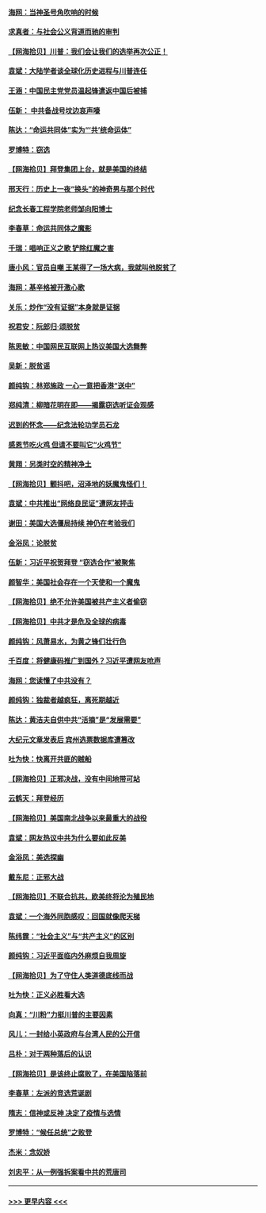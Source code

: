 #### [海网：当神圣号角吹响的时候](../pages/nsc993/n12595891.md?t=12042002) 
#### [求真者：与社会公义背道而驰的审判](../pages/nsc993/n12595868.md?t=12042002) 
#### [【网海拾贝】川普：我们会让我们的选举再次公正！](../pages/nsc993/n12594930.md?t=12042002) 
#### [袁斌：大陆学者谈全球化历史进程与川普连任](../pages/nsc993/n12594690.md?t=12042002) 
#### [王涵：中国民主党党员温起锋遣返中国后被捕](../pages/nsc993/n12594540.md?t=12042002) 
#### [伍新： 中共备战号坟边哀声嚎](../pages/nsc993/n12593086.md?t=12042002) 
#### [陈达：“命运共同体”实为“‘共’统命运体”](../pages/nsc993/n12590865.md?t=12042002) 
#### [罗博特：窃选](../pages/nsc993/n12590619.md?t=12042002) 
#### [【网海拾贝】拜登集团上台，就是美国的终结](../pages/nsc993/n12589725.md?t=12042002) 
#### [邢天行：历史上一夜“换头”的神奇男与那个时代](../pages/nsc993/n12589424.md?t=12042002) 
#### [纪念长春工程学院老师邹向阳博士](../pages/nsc993/n12585390.md?t=12042002) 
#### [李春草：命运共同体之魔影](../pages/nsc993/n12585026.md?t=12042002) 
#### [千瑞：唱响正义之歌 铲除红魔之害](../pages/nsc993/n12585002.md?t=12042002) 
#### [唐小风：官员自嘲 王某得了一场大病，我就叫他脱贫了](../pages/nsc993/n12584981.md?t=12042002) 
#### [海网：基辛格被开激心歌](../pages/nsc993/n12584946.md?t=12042002) 
#### [关乐：炒作“没有证据”本身就是证据](../pages/nsc993/n12583146.md?t=12042002) 
#### [祝君安：阮郎归‧颂脱贫](../pages/nsc993/n12583119.md?t=12042002) 
#### [陈思敏：中国网民互联网上热议美国大选舞弊](../pages/nsc993/n12582845.md?t=12042002) 
#### [吴新：脱贫谣](../pages/nsc993/n12580839.md?t=12042002) 
#### [颜纯钩：林郑施政 一心一意把香港“送中”](../pages/nsc993/n12580805.md?t=12042002) 
#### [郑纯清：柳暗花明在即——揭露窃选听证会观感](../pages/nsc993/n12580795.md?t=12042002) 
#### [迟到的怀念——纪念法轮功学员石龙](../pages/nsc993/n12580245.md?t=12042002) 
#### [感恩节吃火鸡  但请不要叫它“火鸡节”](../pages/nsc993/n12580252.md?t=12042002) 
#### [黄翔：另类时空的精神净土](../pages/nsc993/n12578638.md?t=12042002) 
#### [【网海拾贝】颤抖吧，沼泽地的妖魔鬼怪们！](../pages/nsc993/n12578552.md?t=12042002) 
#### [袁斌：中共推出“网络良民证”遭网友抨击](../pages/nsc993/n12578511.md?t=12042002) 
#### [谢田：美国大选僵局持续 神仍在考验我们](../pages/nsc993/n12577432.md?t=12042002) 
#### [金浴凤：论脱贫](../pages/nsc993/n12576386.md?t=12042002) 
#### [伍新：习近平祝贺拜登 “窃选合作”被聚焦](../pages/nsc993/n12576358.md?t=12042002) 
#### [颜智华：美国社会存在一个天使和一个魔鬼](../pages/nsc993/n12574299.md?t=12042002) 
#### [【网海拾贝】绝不允许美国被共产主义者偷窃](../pages/nsc993/n12573396.md?t=12042002) 
#### [【网海拾贝】中共才是危及全球的病毒](../pages/nsc993/n12571204.md?t=12042002) 
#### [颜纯钩：风萧易水，为黄之锋们壮行色](../pages/nsc993/n12571487.md?t=12042002) 
#### [千百度：将健康码推广到国外？习近平遭网友呛声](../pages/nsc993/n12570808.md?t=12042002) 
#### [海网：您读懂了中共没有？](../pages/nsc993/n12570487.md?t=12042002) 
#### [颜纯钩：独裁者越疯狂，离死期越近](../pages/nsc993/n12569055.md?t=12042002) 
#### [陈达：黄洁夫自供中共“活摘”是“发展需要”](../pages/nsc993/n12568541.md?t=12042002) 
#### [大纪元文章发表后 宾州选票数据库遭篡改](../pages/nsc993/n12568105.md?t=12042002) 
#### [吐为快：快离开共匪的贼船](../pages/nsc993/n12568462.md?t=12042002) 
#### [【网海拾贝】正邪决战，没有中间地带可站](../pages/nsc993/n12568439.md?t=12042002) 
#### [云鹤天：拜登经历](../pages/nsc993/n12567294.md?t=12042002) 
#### [【网海拾贝】美国南北战争以来最重大的战役](../pages/nsc993/n12567247.md?t=12042002) 
#### [袁斌：网友热议中共为什么要如此反美](../pages/nsc993/n12567162.md?t=12042002) 
#### [金浴凤：美选探幽](../pages/nsc993/n12567147.md?t=12042002) 
#### [戴东尼：正邪大战](../pages/nsc993/n12567033.md?t=12042002) 
#### [【网海拾贝】不联合抗共，欧美终将沦为殖民地](../pages/nsc993/n12565068.md?t=12042002) 
#### [袁斌：一个海外同胞感叹：回国就像爬天梯](../pages/nsc993/n12564986.md?t=12042002) 
#### [陈纬霆：“社会主义”与“共产主义”的区别](../pages/nsc993/n12562417.md?t=12042002) 
#### [颜纯钩：习近平面临内外麻烦自我周旋](../pages/nsc993/n12563356.md?t=12042002) 
#### [【网海拾贝】为了守住人类道德底线而战](../pages/nsc993/n12562542.md?t=12042002) 
#### [吐为快：正义必胜看大选](../pages/nsc993/n12561967.md?t=12042002) 
#### [向真：“川粉”力挺川普的主要因素](../pages/nsc993/n12560774.md?t=12042002) 
#### [风儿：一封给小英政府与台湾人民的公开信](../pages/nsc993/n12560581.md?t=12042002) 
#### [吕朴：对于两种落后的认识](../pages/nsc993/n12560492.md?t=12042002) 
#### [【网海拾贝】是该终止腐败了，在美国陷落前](../pages/nsc993/n12559936.md?t=12042002) 
#### [李春草：左派的竞选荒诞剧](../pages/nsc993/n12558380.md?t=12042002) 
#### [隋志：信神或反神 决定了疫情与选情](../pages/nsc993/n12558255.md?t=12042002) 
#### [罗博特：“候任总统”之败登](../pages/nsc993/n12558189.md?t=12042002) 
#### [杰米：念奴娇](../pages/nsc993/n12558174.md?t=12042002) 
#### [刘忠平：从一例强拆案看中共的荒唐司](../pages/nsc993/n12558036.md?t=12042002) 

----
#### [ >>> 更早内容 <<< ](../indexes/nsc993-earlier.md)
